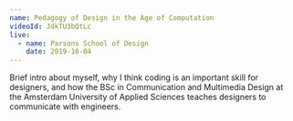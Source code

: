 ```yaml
---
name: Pedagogy of Design in the Age of Computation
videoId: JdkTU3bQtLc
live:
  - name: Parsons School of Design
    date: 2019-10-04
---
```


Brief intro about myself, why I think coding is an important skill for designers, and how the BSc in Communication and Multimedia Design at the Amsterdam University of Applied Sciences teaches designers to communicate with engineers.
